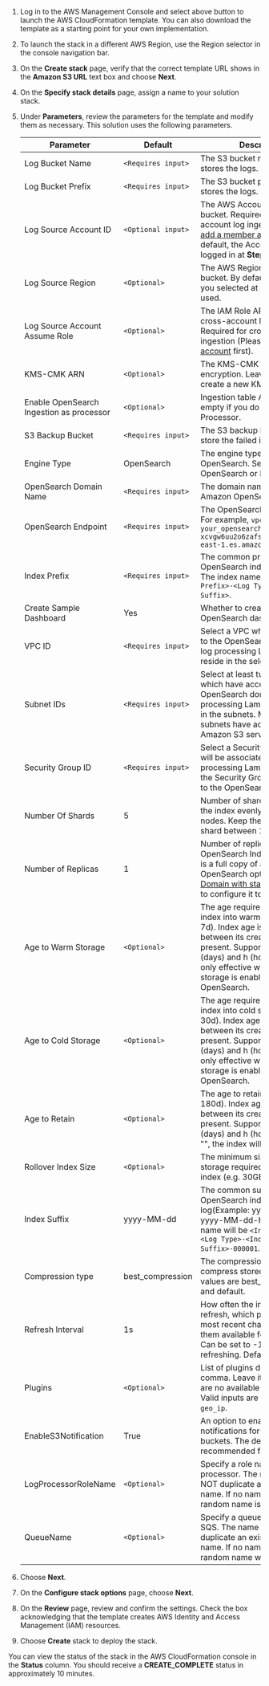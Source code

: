1. Log in to the AWS Management Console and select above button to launch the AWS CloudFormation template. You can also download the template as a starting point for your own implementation.

2. To launch the stack in a different AWS Region, use the Region selector in the console navigation bar.

3. On the **Create stack** page, verify that the correct template URL shows in the **Amazon S3 URL** text box and choose **Next**.

4. On the **Specify stack details** page, assign a name to your solution stack.

5. Under **Parameters**, review the parameters for the template and modify them as necessary. This solution uses the following parameters.

   | Parameter                                | Default            | Description                                                                                                                                                                                                                                 |
   | ---------------------------------------- | ------------------ | ------------------------------------------------------------------------------------------------------------------------------------------------------------------------------------------------------------------------------------------- |
   | Log Bucket Name                          | `<Requires input>` | The S3 bucket name which stores the logs.                                                                                                                                                                                                   |
   | Log Bucket Prefix                        | `<Requires input>` | The S3 bucket path prefix which stores the logs.                                                                                                                                                                                            |
   | Log Source Account ID                    | `<Optional input>` | The AWS Account ID of the S3 bucket. Required for cross-account log ingestion (Please [add a member account](../link-account/index.md) first). By default, the Account ID you logged in at **Step 1** will be used.                         |
   | Log Source Region                        | `<Optional>`       | The AWS Region of the S3 bucket. By default, the Region you selected at **Step 2** will be used.                                                                                                                                            |
   | Log Source Account Assume Role           | `<Optional>`       | The IAM Role ARN used for cross-account log ingestion. Required for cross-account log ingestion (Please [add a member account](../link-account/index.md) first).                                                                            |
   | KMS-CMK ARN                              | `<Optional>`       | The KMS-CMK ARN for encryption. Leave it blank to create a new KMS CMK.                                                                                                                                                                     |
   | Enable OpenSearch Ingestion as processor | `<Optional>`       | Ingestion table Arn. Leave empty if you do not use OSI as Processor.                                                                                                                                                                        |
   | S3 Backup Bucket                         | `<Requires input>` | The S3 backup bucket name to store the failed ingestion logs.                                                                                                                                                                               |
   | Engine Type                              | OpenSearch         | The engine type of the OpenSearch. Select OpenSearch or Elasticsearch.                                                                                                                                                                      |
   | OpenSearch Domain Name                   | `<Requires input>` | The domain name of the Amazon OpenSearch cluster.                                                                                                                                                                                           |
   | OpenSearch Endpoint                      | `<Requires input>` | The OpenSearch endpoint URL. For example, `vpc-your_opensearch_domain_name-xcvgw6uu2o6zafsiefxubwuohe.us-east-1.es.amazonaws.com`                                                                                                           |
   | Index Prefix                             | `<Requires input>` | The common prefix of OpenSearch index for the log. The index name will be `<Index Prefix>-<Log Type>-<Other Suffix>`.                                                                                                                       |
   | Create Sample Dashboard                  | Yes                | Whether to create a sample OpenSearch dashboard.                                                                                                                                                                                            |
   | VPC ID                                   | `<Requires input>` | Select a VPC which has access to the OpenSearch domain. The log processing Lambda will reside in the selected VPC.                                                                                                                          |
   | Subnet IDs                               | `<Requires input>` | Select at least two subnets which have access to the OpenSearch domain. The log processing Lambda will reside in the subnets. Make sure the subnets have access to the Amazon S3 service.                                                   |
   | Security Group ID                        | `<Requires input>` | Select a Security Group which will be associated with the log processing Lambda. Make sure the Security Group has access to the OpenSearch domain.                                                                                          |
   | Number Of Shards                         | 5                  | Number of shards to distribute the index evenly across all data nodes. Keep the size of each shard between 10-50 GB.                                                                                                                        |
   | Number of Replicas                       | 1                  | Number of replicas for OpenSearch Index. Each replica is a full copy of an index. If the OpenSearch option is set to [Domain with standby](https://docs.aws.amazon.com/opensearch-service/latest/developerguide/managedomains-multiaz.html#managedomains-za-standby), you need to configure it to 2.                                                                                                                                                          |
   | Age to Warm Storage                      | `<Optional>`       | The age required to move the index into warm storage (e.g. 7d). Index age is the time between its creation and the present. Supported units are d (days) and h (hours). This is only effective when warm storage is enabled in OpenSearch.  |
   | Age to Cold Storage                      | `<Optional>`       | The age required to move the index into cold storage (e.g. 30d). Index age is the time between its creation and the present. Supported units are d (days) and h (hours). This is only effective when cold storage is enabled in OpenSearch. |
   | Age to Retain                            | `<Optional>`       | The age to retain the index (e.g. 180d). Index age is the time between its creation and the present. Supported units are d (days) and h (hours). If value is "", the index will not be deleted.                                             |
   | Rollover Index Size                      | `<Optional>`       | The minimum size of the shard storage required to roll over the index (e.g. 30GB).                                                                                                                                                          |
   | Index Suffix                             | yyyy-MM-dd         | The common suffix format of OpenSearch index for the log(Example: yyyy-MM-dd, yyyy-MM-dd-HH). The index name will be `<Index Prefix>-<Log Type>-<Index Suffix>-000001`.                                                                     |
   | Compression type                         | best_compression   | The compression type to use to compress stored data. Available values are best_compression and default.                                                                                                                                     |
   | Refresh Interval                         | 1s                 | How often the index should refresh, which publishes its most recent changes and makes them available for searching. Can be set to -1 to disable refreshing. Default is 1s.                                                                  |
   | Plugins                                  | `<Optional>`       | List of plugins delimited by comma. Leave it blank if there are no available plugins to use. Valid inputs are `user_agent`, `geo_ip`.                                                                                                       |
   | EnableS3Notification                     | True               | An option to enable or disable notifications for Amazon S3 buckets. The default option is recommended for most cases.                                                                                                                       |
   | LogProcessorRoleName                     | `<Optional>`       | Specify a role name for the log processor. The name should NOT duplicate an existing role name. If no name is specified, a random name is generated.                                                                                        |
   | QueueName                                | `<Optional>`       | Specify a queue name for an SQS. The name should NOT duplicate an existing queue name. If no name is given, a random name will be generated.                                                                                                |

6. Choose **Next**.

7. On the **Configure stack options** page, choose **Next**.

8. On the **Review** page, review and confirm the settings. Check the box acknowledging that the template creates AWS Identity and Access Management (IAM) resources.

9. Choose **Create** stack to deploy the stack.

You can view the status of the stack in the AWS CloudFormation console in the **Status** column. You should receive
a **CREATE_COMPLETE** status in approximately 10 minutes.
